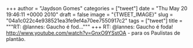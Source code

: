 
+++
author = "Jaydson Gomes"
categories = ["tweet"]
date = "Thu May 20 19:46:11 +0000 2010"
draft = false
image = "{TWEET_IMAGE}"
slug = "04a1c022c4e938521ea3fe9ef4a70ee7550917c2"
tags = ["tweet"]
title = """RT: @lannes: Gaucho é fod..."""
+++
RT: @lannes: Gaucho é foda! http://www.youtube.com/watch?v=GnxO9YSstOA - para os Paulistas de plantão.
